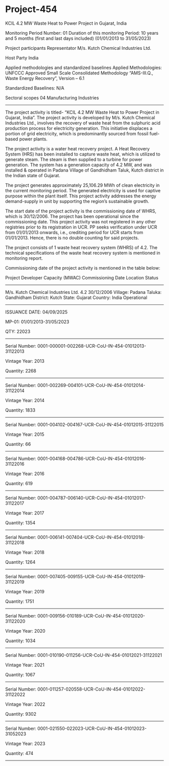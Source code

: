 # Project-454
KCIL 4.2 MW Waste Heat to Power Project in Gujarat, India


Monitoring Period Number: 01
Duration of this monitoring Period: 10 years and 5
months (first and last days included)
(01/01/2013 to 31/05/2023)

Project participants Representator
M/s. Kutch Chemical Industries Ltd.

Host Party India

Applied methodologies and standardized baselines Applied Methodologies: UNFCCC Approved Small
Scale Consolidated Methodology “AMS-III.Q.,
Waste Energy Recovery”, Version – 6.1

Standardized Baselines: N/A

Sectoral scopes 04 Manufacturing Industries
________________
The project activity is titled- “KCIL 4.2 MW Waste Heat to Power Project in Gujarat, India”.
The project activity is developed by M/s. Kutch Chemical Industries Ltd., involves the recovery
of waste heat from the sulphuric acid production process for electricity generation. This initiative
displaces a portion of grid electricity, which is predominantly sourced from fossil fuel-based
power plants.

The project activity is a water heat recovery project. A Heat Recovery System (HRS) has been
installed to capture waste heat, which is utilized to generate steam. The steam is then supplied
to a turbine for power generation. The system has a generation capacity of 4.2 MW, and was
installed & operated in Padana Village of Gandhidham Taluk, Kutch district in the Indian state of
Gujarat.

The project generates approximately 25,106.29 MWh of clean electricity in the current
monitoring period. The generated electricity is used for captive purpose within the plant itself.
This project activity addresses the energy demand-supply in unit by supporting the region’s
sustainable growth.

The start date of the project activity is the commissioning date of WHRS, which is 30/12/2006.
The project has been operational since the commissioning date.
This project activity was not registered in any other registries prior to its registration in UCR. PP
seeks verification under UCR from 01/01/2013 onwards, i.e., crediting period for UCR starts
from 01/01/2013. Hence, there is no double counting for said projects.

The project consists of 1 waste heat recovery system (WHRS) of 4.2. The technical
specifications of the waste heat recovery system is mentioned in monitoring report.

Commissioning date of the project activity is mentioned in the table below:

Project Developer Capacity (MWAC) Commissioning Date Location Status
____________
M/s. Kutch Chemical Industries Ltd. 4.2 30/12/2006 Village: Padana Taluka: Gandhidham District: Kutch State: Gujarat Country: India Operational
___________

ISSUANCE DATE: 04/09/2025

MP-01: 01/01/2013-31/05/2023

QTY: 22023
__________________

Serial Number: 0001-000001-002268-UCR-CoU-IN-454-01012013-31122013

Vintage Year: 2013

Quantity: 2268
________
Serial Number: 0001-002269-004101-UCR-CoU-IN-454-01012014-31122014

Vintage Year: 2014

Quantity: 1833
__________
Serial Number: 0001-004102-004167-UCR-CoU-IN-454-01012015-31122015

Vintage Year: 2015

Quantity: 66
______________
Serial Number: 0001-004168-004786-UCR-CoU-IN-454-01012016-31122016

Vintage Year: 2016

Quantity: 619
___________
Serial Number: 0001-004787-006140-UCR-CoU-IN-454-01012017-31122017

Vintage Year: 2017

Quantity: 1354
____________
Serial Number: 0001-006141-007404-UCR-CoU-IN-454-01012018-31122018

Vintage Year: 2018

Quantity: 1264
____________
Serial Number: 0001-007405-009155-UCR-CoU-IN-454-01012019-31122019

Vintage Year: 2019

Quantity: 1751
__________
Serial Number: 0001-009156-010189-UCR-CoU-IN-454-01012020-31122020

Vintage Year: 2020

Quantity: 1034
___________
Serial Number: 0001-010190-011256-UCR-CoU-IN-454-01012021-31122021

Vintage Year: 2021

Quantity: 1067
___________
Serial Number: 0001-011257-020558-UCR-CoU-IN-454-01012022-31122022

Vintage Year: 2022

Quantity: 9302
___________
Serial Number: 0001-021550-022023-UCR-CoU-IN-454-01012023-31052023

Vintage Year: 2023

Quantity: 474
___________


